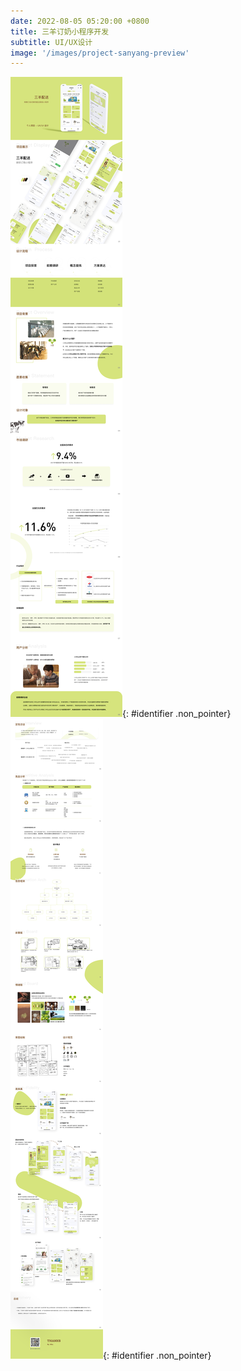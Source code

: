 ```yaml
---
date: 2022-08-05 05:20:00 +0800
title: 三羊订奶小程序开发
subtitle: UI/UX设计
image: '/images/project-sanyang-preview'
---
```

<style>
.non_pointer {
    pointer-events: none
}
</style>
![三羊订奶小程序开发-a](/images/project-sanyang-cn-a-1x.webp){: #identifier .non_pointer}
![三羊订奶小程序开发-b](/images/project-sanyang-cn-b-1x.webp){: #identifier .non_pointer}
